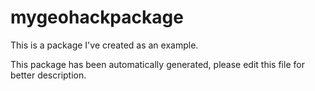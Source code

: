 # mygeohackpackage

This is a package I've created as an example.

This package has been automatically generated, 
please edit this file for better description.